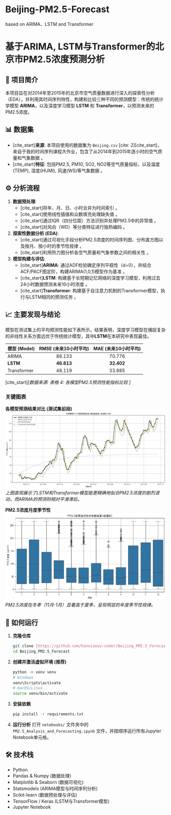 # Beijing-PM2.5-Forecast
based on ARIMA、LSTM and Transformer

# 基于ARIMA, LSTM与Transformer的北京市PM2.5浓度预测分析

## 📝 项目简介

本项目旨在对2014年至2015年的北京市空气质量数据进行深入的探索性分析（EDA），并利用其时间序列特性，构建和比较三种不同的预测模型：传统的统计学模型 **ARIMA**，以及深度学习模型 **LSTM** 和 **Transformer**，以预测未来的PM2.5浓度。

## 📊 数据集

* [cite_start]**来源**: 本项目使用的数据集为 `Beijing.csv` [cite: 2][cite_start]，来自于我的时间序列课程大作业，包含了从2014年到2015年逐小时的空气质量和气象数据 。
* [cite_start]**特征**: 包括PM2.5, PM10, SO2, NO2等空气质量指标，以及温度(TEMP), 湿度(HUMI), 风速(WS)等气象数据 。

## ⚙️ 分析流程

1.  **数据预处理**:
    * [cite_start]将年、月、日、小时合并为时间索引 。
    * [cite_start]使用线性插值和众数填充处理缺失值 。
    * [cite_start]通过IQR（四分位距）方法识别并处理PM2.5中的异常值 。
    * [cite_start]对风向（WD）等分类特征进行独热编码 。
2.  **探索性数据分析 (EDA)**:
    * [cite_start]通过可视化手段分析PM2.5浓度的时间序列图、分布直方图以及按月、按小时的季节性规律 。
    * [cite_start]利用热力图分析各空气质量和气象参数之间的相关性 。
3.  **模型构建与评估**:
    * [cite_start]**ARIMA**: 通过ADF检验确定序列平稳性（d=0），并结合ACF/PACF图定阶，构建ARIMA(1,0,1)模型作为基准 。
    * [cite_start]**LSTM**: 构建基于长短期记忆网络的深度学习模型，利用过去24小时数据预测未来10小时浓度 。
    * [cite_start]**Transformer**: 构建基于自注意力机制的Transformer模型，执行与LSTM相同的预测任务 。

## 📈 主要发现与结论

模型在测试集上的平均预测性能如下表所示。结果表明，深度学习模型在捕捉复杂的非线性关系方面远优于传统统计模型，其中**LSTM**在本研究中表现最佳。

| 模型 (Model) | RMSE (未来10小时平均) | MAE (未来10小时平均) |
| :--- | :---: | :---: |
| ARIMA | 86.133 | 70.776 |
| **LSTM** | **46.813** | **32.402** |
| Transformer | 48.119 | 33.885 |
[cite_start]*[数据来源: 表格 4: 各模型PM2.5预测性能指标比较 ]*

### 关键图表

**各模型预测结果对比 (测试集前段)**
![模型对比图](/model_comparison_plot.png)
*上图直观展示了LSTM和Transformer模型能更精确地拟合PM2.5浓度的剧烈波动，而ARIMA的预测则相对平滑滞后。*

**PM2.5浓度月度季节性**
![月度箱线图](/pm25_monthly_boxplot.png)
*PM2.5浓度在冬季（11月-1月）显著高于夏季，呈现明显的年度季节性规律。*


## 🚀 如何运行

1.  **克隆仓库**
    ```bash
    git clone [https://github.com/hanxiaoyu-coder/Beijing_PM2.5_Forecast.git](https://github.com/hanxiaoyu-coder/Beijing_PM2.5_Forecast.git)
    cd Beijing_PM2.5_Forecast
    ```
2.  **创建并激活虚拟环境 (推荐)**
    ```bash
    python -m venv venv
    # Windows
    venv\Scripts\activate
    # macOS/Linux
    source venv/bin/activate
    ```
3.  **安装依赖**
    ```bash
    pip install -r requirements.txt
    ```
4.  **运行分析**
    打开 `notebooks/` 文件夹中的 `PM2.5_Analysis_and_Forecasting.ipynb` 文件，并按顺序运行所有Jupyter Notebook单元格。

## 🛠️ 技术栈

* Python
* Pandas & Numpy (数据处理)
* Matplotlib & Seaborn (数据可视化)
* Statsmodels (ARIMA模型与时间序列分析)
* Scikit-learn (数据预处理与评估)
* TensorFlow / Keras (LSTM与Transformer模型)
* Jupyter Notebook
